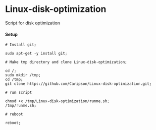 # Linux-disk-optimization
Script for disk optimization

#### Setup

```
# Install git;

sudo apt-get -y install git;

# Make tmp directory and clone Linux-disk-optimization;

cd /;
sudo mkdir /tmp;
cd /tmp;
git clone https://github.com/Caripson/Linux-disk-optimization.git;

# run script

chmod +x /tmp/Linux-disk-optimization/runme.sh;
/tmp/runme.sh;

# reboot

reboot;

```
